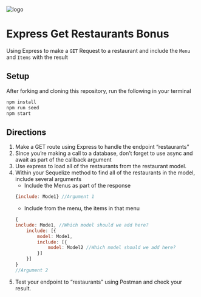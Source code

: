 ![logo](https://user-images.githubusercontent.com/44912347/202296600-c5f247d6-9616-49db-88f0-38433429d781.jpg)

# Express Get Restaurants Bonus
Using Express to make a `GET` Request to a restaurant and include the `Menu` and `Items` with the result

## Setup
After forking and cloning this repository, run the following in your terminal

```bash
npm install
npm run seed
npm start
```

## Directions
1. Make a GET route using Express to handle the endpoint “restaurants”
2. Since you’re making a call to a database, don’t forget to use async and await as part of the callback argument
3. Use express to load all of the restaurants from the restaurant model.
4. Within your Sequelize method to find all of the restaurants in the model, include several arguments
    - Include the Menus as part of the response
    ```js
    {include: Mode1} //Argument 1
    ```
    - Include from the menu, the items in that menu
    ```js
    {
    include: Mode1, //Which model should we add here?
        include: [{
            model: Mode1,
            include: [{
                model: Model2 //Which model should we add here?
            }]
        }]
    }
    //Argument 2
    ```
5. Test your endpoint to “restaurants” using Postman and check your result. 
